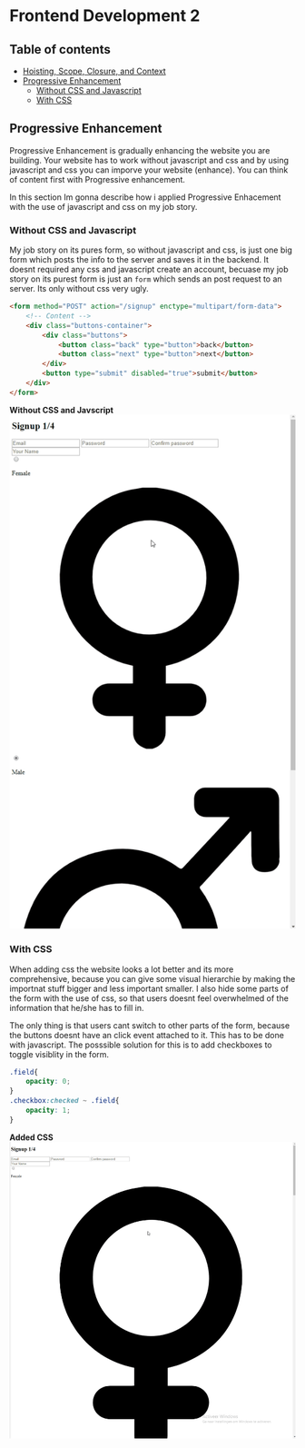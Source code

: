 # Frontend Development 2

## Table of contents
* [Hoisting, Scope, Closure, and Context]()
* [Progressive Enhancement](#progressive-enhancement)
    * [Without CSS and Javascript](#without-css-and-javascript)
    * [With CSS](#with-css)

## Progressive Enhancement
Progressive Enhancement is gradually enhancing the website you are building. Your website has to work without javascript and css and by using javascript and css you can imporve your website (enhance). You can think of content first with Progressive enhancement.

In this section Im gonna describe how i applied Progressive Enhacement with the use of javascript and css on my job story.

### Without CSS and Javascript
My job story on its pures form, so without javascript and css, is just one big form which posts the info to the server and saves it in the backend. It doesnt required any css and javascript create an account, becuase my job story on its purest form is just an `form`  which sends an post request to an server. Its only without css very ugly.

```html
<form method="POST" action="/signup" enctype="multipart/form-data">
    <!-- Content -->
    <div class="buttons-container">
        <div class="buttons">
            <button class="back" type="button">back</button>
            <button class="next" type="button">next</button>
        </div>
        <button type="submit" disabled="true">submit</button>
    </div>
</form>
```

**Without CSS and Javscript**
![without css and Javscript](https://github.com/LaupWing/fe-assessment-2/blob/master/docs/no_css_js.gif)

### With CSS
When adding css the website looks a lot better and its more comprehensive, because you can give some visual hierarchie by making the importnat stuff bigger and less important smaller.
I also hide some parts of the form with the use of css, so that users doesnt feel overwhelmed of the information that he/she has to fill in.

The only thing is that users cant switch to other parts of the form, because the buttons doesnt have an click event attached to it. This has to be done with javascript. 
The posssible solution for this is to add checkboxes to toggle visiblity in the form.
```css
.field{
    opacity: 0;
}
.checkbox:checked ~ .field{
    opacity: 1;
}
```

**Added CSS**
![with css](https://github.com/LaupWing/fe-assessment-2/blob/master/docs/css_on.gif)